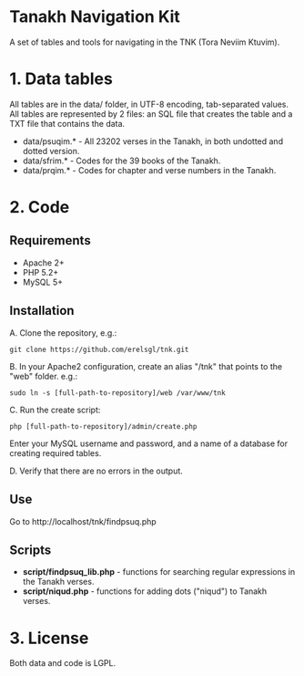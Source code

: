 Tanakh Navigation Kit
=====================

A set of tables and tools for navigating in the TNK (Tora Neviim Ktuvim).

# 1. Data tables
All tables are in the data/ folder, in UTF-8 encoding, tab-separated values. 
All tables are represented by 2 files: an SQL file that creates the table and a TXT file that contains the data.

* data/psuqim.* - All 23202 verses in the Tanakh, in both undotted and dotted version.
* data/sfrim.*  - Codes for the 39 books of the Tanakh.
* data/prqim.* - Codes for chapter and verse numbers in the Tanakh.

# 2. Code

## Requirements
* Apache 2+
* PHP 5.2+
* MySQL 5+

## Installation

A. Clone the repository, e.g.:

	git clone https://github.com/erelsgl/tnk.git
	
B. In your Apache2 configuration, create an alias "/tnk" that points to the "web" folder. e.g.:

	sudo ln -s [full-path-to-repository]/web /var/www/tnk

C. Run the create script:

	php [full-path-to-repository]/admin/create.php

Enter your MySQL username and password, and a name of a database for creating required tables.

D. Verify that there are no errors in the output.

## Use

Go to http://localhost/tnk/findpsuq.php

## Scripts
* **script/findpsuq_lib.php** - functions for searching regular expressions in the Tanakh verses. 
* **script/niqud.php** - functions for adding dots ("niqud") to Tanakh verses.

# 3. License
Both data and code is LGPL.
